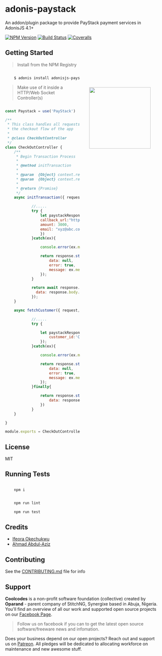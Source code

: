 # adonis-paystack
An addon/plugin package to provide PayStack payment services in AdonisJS 4.1+

[![NPM Version][npm-image]][npm-url]
[![Build Status][travis-image]][travis-url]
[![Coveralls][coveralls-image]][coveralls-url]

<img src="http://res.cloudinary.com/adonisjs/image/upload/q_100/v1497112678/adonis-purple_pzkmzt.svg" width="200px" align="right" hspace="30px" vspace="140px">

## Getting Started

>Install from the NPM Registry

```bash

    $ adonis install adonisjs-paystack

```

>Make use of it inside a HTTP/Web Socket Controller(s)

```js

const Paystack = use('PayStack')

/**
 * This class handles all requests for 
 * the checkout flow of the app
 *
 * @class CheckOutController
 */
class CheckOutController {
	/**
	 * Begin Transaction Process
	 *
	 * @method initTransaction
	 *
	 * @param  {Object} context.request
	 * @param  {Object} context.response
	 *
	 * @return {Promise}
	 */
	async initTransaction({ request, response }) {

		    //.....
			try {
				let paystackResponse = await Paystack.initializeTransaction({
				callback_url:"https://locahost:3333/trans/hooks/paystack", 
				amount: 3000, 
				email: "xyz@abc.com"
				})
			}catch(ex){

				console.error(ex.message);

				return response.status(400).json({
					data: null,
					error: true,
					message: ex.message
				}); 
			}

		    return await response.status(200).json({
		      data: response.body.data
			});
	}

	async fetchCustomer({ request, response }){

			//.....
			try {

				let paystackResponse = await Paystack.getCustomer({
					customer_id:'CUS_reu3738we993wsnqah'
				});
			}catch(ex){

				console.error(ex.message);

				return response.status(400).json({
					data: null,
					error: true,
					message: ex.message
				}); 
			}finally{

				return response.status(200).json({
					data: response.body.data
				})
			}
	}

}

module.exports = CheckOutController

```

## License

MIT

## Running Tests

```bash

    npm i

```

```bash

	npm run lint

    npm run test

```

## Credits

- [Ifeora Okechukwu](https://twitter.com/isocroft)
- [Ahmad Abdul-Aziz](https://twitter.com/dev_amaz)
    
## Contributing

See the [CONTRIBUTING.md](https://github.com/stitchng/adonis-paystack/blob/master/CONTRIBUTING.md) file for info

## Support 

**Coolcodes** is a non-profit software foundation (collective) created by **Oparand** - parent company of StitchNG, Synergixe based in Abuja, Nigeria. You'll find an overview of all our work and supported open source projects on our [Facebook Page](https://www.facebook.com/coolcodes/).

>Follow us on facebook if you can to get the latest open source software/freeware news and infomation.

Does your business depend on our open projects? Reach out and support us on [Patreon](https://www.patreon.com/coolcodes/). All pledges will be dedicated to allocating workforce on maintenance and new awesome stuff.

[npm-image]: https://img.shields.io/npm/v/adonisjs-paystack.svg?style=flat-square
[npm-url]: https://npmjs.org/package/adonisjs-paystack

[travis-image]: https://img.shields.io/travis/stitchng/adonis-paystack/master.svg?style=flat-square
[travis-url]: https://travis-ci.org/stitchng/adonis-paystack

[coveralls-image]: https://img.shields.io/coveralls/stitchng/adonis-paystack/develop.svg?style=flat-square

[coveralls-url]: https://coveralls.io/github/stitchng/adonis-paystack
